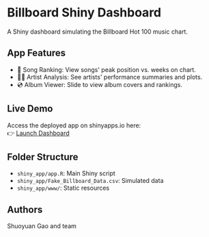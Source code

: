 # Billboard Shiny Dashboard

A Shiny dashboard simulating the Billboard Hot 100 music chart.

## App Features
- 🎵 Song Ranking: View songs' peak position vs. weeks on chart.
- 🧑‍🎤 Artist Analysis: See artists' performance summaries and plots.
- 💿 Album Viewer: Slide to view album covers and rankings.

## Live Demo
Access the deployed app on shinyapps.io here:  
👉 [Launch Dashboard](https://nl1z0n-shuoyuan-gao.shinyapps.io/shiny_app/)

## Folder Structure
- `shiny_app/app.R`: Main Shiny script
- `shiny_app/Fake_Billboard_Data.csv`: Simulated data
- `shiny_app/www/`: Static resources

## Authors
Shuoyuan Gao and team
